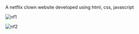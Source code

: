 A netflix clown website developed using html, css, javascript

![nf1](https://github.com/snagarajan30/CodeMaster-Bootstrap/assets/136422593/631fc6fd-2ce4-4d8d-b5f9-5cca2c2449a0)


![nf2](https://github.com/snagarajan30/CodeMaster-Bootstrap/assets/136422593/2c3dc625-6359-4789-a51a-cb10e1ba5157)
